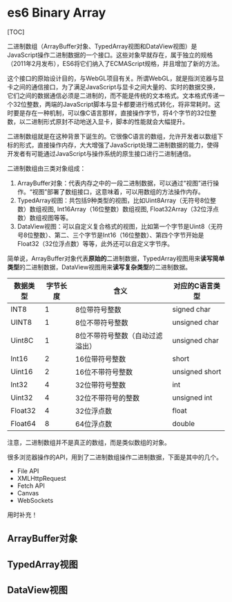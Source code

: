 # es6 Binary Array

[TOC]

二进制数组（ArrayBuffer对象、TypedArray视图和DataView视图）是JavaScript操作二进制数据的一个接口。这些对象早就存在，属于独立的规格（2011年2月发布），ES6将它们纳入了ECMAScript规格，并且增加了新的方法。

这个接口的原始设计目的，与WebGL项目有关。所谓WebGL，就是指浏览器与显卡之间的通信接口，为了满足JavaScript与显卡之间大量的、实时的数据交换，它们之间的数据通信必须是二进制的，而不能是传统的文本格式。文本格式传递一个32位整数，两端的JavaScript脚本与显卡都要进行格式转化，将非常耗时。这时要是存在一种机制，可以像C语言那样，直接操作字节，将4个字节的32位整数，以二进制形式原封不动地送入显卡，脚本的性能就会大幅提升。

二进制数组就是在这种背景下诞生的。它很像C语言的数组，允许开发者以数组下标的形式，直接操作内存，大大增强了JavaScript处理二进制数据的能力，使得开发者有可能通过JavaScript与操作系统的原生接口进行二进制通信。

二进制数组由三类对象组成：　　
1. ArrayBuffer对象：代表内存之中的一段二进制数据，可以通过“视图”进行操作。“视图”部署了数组接口，这意味着，可以用数组的方法操作内存。
2. TypedArray视图：共包括9种类型的视图，比如Uint8Array（无符号8位整数）数组视图, Int16Array（16位整数）数组视图, Float32Array（32位浮点数）数组视图等等。
3. DataView视图：可以自定义复合格式的视图，比如第一个字节是Uint8（无符号8位整数）、第二、三个字节是Int16（16位整数）、第四个字节开始是Float32（32位浮点数）等等，此外还可以自定义字节序。

简单说，ArrayBuffer对象代表**原始的**二进制数据，TypedArray视图用来**读写简单类型**的二进制数据，DataView视图用来**读写复杂类型**的二进制数据。

| 数据类型 | 字节长度 | 含义 | 对应的C语言类型|
|--------|--------|------ |-------------|
| INT8   |1|8位带符号整数|signed char|
|UINT8|1|8位不带符号整数|unsigned char|
|Uint8C	|1	|8位不带符号整数（自动过滤溢出）|	unsigned char|
|Int16	|2	|16位带符号整数	|short|
|Uint16	|2	|16位不带符号整数	|unsigned short|
|Int32	|4	|32位带符号整数	|int|
|Uint32	|4	|32位不带符号的整数	|unsigned int|
|Float32|4|	32位浮点数	|float|
|Float64|	8|	64位浮点数	|double|

注意，二进制数组并不是真正的数组，而是类似数组的对象。

很多浏览器操作的API，用到了二进制数组操作二进制数据，下面是其中的几个。

- File API
- XMLHttpRequest
- Fetch API
- Canvas
- WebSockets

用时补充！
## ArrayBuffer对象

## TypedArray视图

## DataView视图
